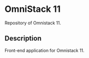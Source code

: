 # OmniStack 11

Repository of Omnistack 11.

## Description

Front-end application for Omnistack 11.
